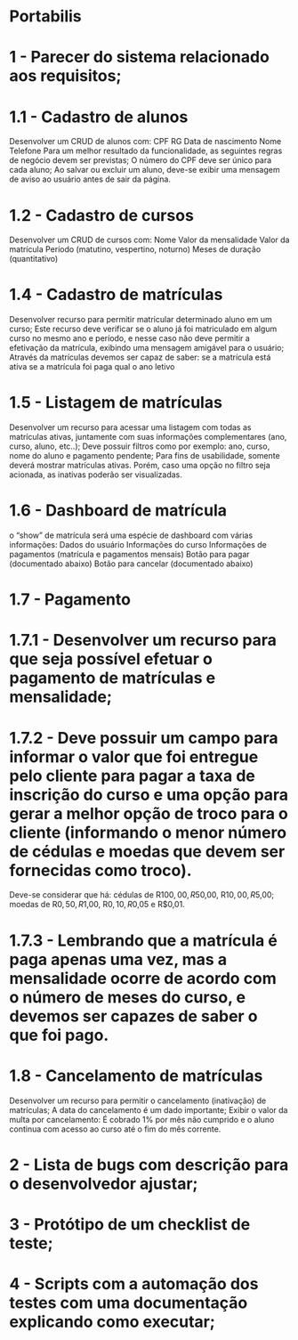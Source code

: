 # Portabilis

# 1 - Parecer do sistema relacionado aos requisitos;

# 1.1 - Cadastro de alunos
Desenvolver um CRUD de alunos com:
CPF
RG
Data de nascimento
Nome
Telefone
Para um melhor resultado da funcionalidade, as seguintes regras de negócio devem ser previstas;
O número do CPF deve ser único para cada aluno;
Ao salvar ou excluir um aluno, deve-se exibir uma mensagem de aviso ao usuário antes de sair da página.

# 1.2 - Cadastro de cursos
Desenvolver um CRUD de cursos com:
Nome
Valor da mensalidade
Valor da matrícula
Período (matutino, vespertino, noturno)
Meses de duração (quantitativo)

# 1.4 - Cadastro de matrículas
Desenvolver recurso para permitir matricular determinado aluno em um curso;
Este recurso deve verificar se o aluno já foi matriculado em algum curso no mesmo ano e período, e nesse caso não deve permitir a efetivação da matrícula, exibindo uma mensagem amigável para o usuário;
Através da matrículas devemos ser capaz de saber:
se a matrícula está ativa
se a matrícula foi paga
qual o ano letivo

# 1.5 - Listagem de matrículas
Desenvolver um recurso para acessar uma listagem com todas as matrículas ativas, juntamente com suas informações complementares (ano, curso, aluno, etc..);
Deve possuir filtros como por exemplo: ano, curso, nome do aluno e pagamento pendente;
Para fins de usabilidade, somente deverá mostrar matrículas ativas. Porém, caso uma opção no filtro seja acionada, as inativas poderão ser visualizadas.

# 1.6 - Dashboard de matrícula
o “show” de matrícula será uma espécie de dashboard com várias informações:
Dados do usuário
Informações do curso
Informações de pagamentos (matrícula e pagamentos mensais)
Botão para pagar (documentado abaixo)
Botão para cancelar (documentado abaixo)

# 1.7 - Pagamento
# 1.7.1 - Desenvolver um recurso para que seja possível efetuar o pagamento de matrículas e mensalidade;
# 1.7.2 - Deve possuir um campo para informar o valor que foi entregue pelo cliente para pagar a taxa de inscrição do curso e uma opção para gerar a melhor opção de troco para o cliente (informando o menor número de cédulas e moedas que devem ser fornecidas como troco).

Deve-se considerar que há:
cédulas de R$100,00, R$50,00, R$10,00, R$5,00;
moedas de R$0,50, R$1,00, R$0,10, R$0,05 e R$0,01.

# 1.7.3 - Lembrando que a matrícula é paga apenas uma vez, mas a mensalidade ocorre de acordo com o número de meses do curso, e devemos ser capazes de saber o que foi pago.

# 1.8 - Cancelamento de matrículas
Desenvolver um recurso para permitir o cancelamento (inativação) de matrículas;
A data do cancelamento é um dado importante;
Exibir o valor da multa por cancelamento:
É cobrado 1% por mês não cumprido e o aluno continua com acesso ao curso até o fim do mês corrente.

# 2 - Lista de bugs com descrição para o desenvolvedor ajustar;
# 3 - Protótipo de um checklist de teste;
# 4 - Scripts com a automação dos testes com uma documentação explicando como executar;
